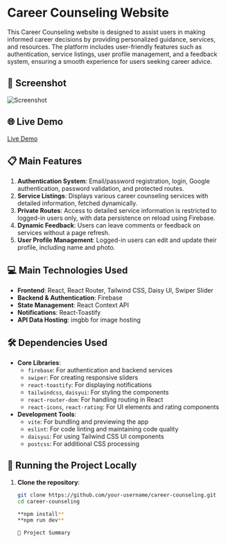 # Career Counseling Website

This Career Counseling website is designed to assist users in making informed career decisions by providing personalized guidance, services, and resources. The platform includes user-friendly features such as authentication, service listings, user profile management, and a feedback system, ensuring a smooth experience for users seeking career advice.

## 📸 Screenshot
![Screenshot](https://github.com/user-attachments/assets/ac38166f-174e-4428-979f-28484033dcba)

## 🌐 Live Demo
[Live Demo](https://fluffy-manatee-71fb16.netlify.app/)

## 📋 Main Features
1. **Authentication System**: Email/password registration, login, Google authentication, password validation, and protected routes.
2. **Service Listings**: Displays various career counseling services with detailed information, fetched dynamically.
3. **Private Routes**: Access to detailed service information is restricted to logged-in users only, with data persistence on reload using Firebase.
4. **Dynamic Feedback**: Users can leave comments or feedback on services without a page refresh.
5. **User Profile Management**: Logged-in users can edit and update their profile, including name and photo.

## 💻 Main Technologies Used
- **Frontend**: React, React Router, Tailwind CSS, Daisy UI, Swiper Slider
- **Backend & Authentication**: Firebase
- **State Management**: React Context API
- **Notifications**: React-Toastify
- **API Data Hosting**: imgbb for image hosting

## 🛠️ Dependencies Used
- **Core Libraries**:
  - `firebase`: For authentication and backend services
  - `swiper`: For creating responsive sliders
  - `react-toastify`: For displaying notifications
  - `tailwindcss`, `daisyui`: For styling the components
  - `react-router-dom`: For handling routing in React
  - `react-icons`, `react-rating`: For UI elements and rating components
- **Development Tools**:
  - `vite`: For bundling and previewing the app
  - `eslint`: For code linting and maintaining code quality
  - `daisyui`: For using Tailwind CSS UI components
  - `postcss`: For additional CSS processing


## 🚀 Running the Project Locally
1. **Clone the repository**:
   ```bash
   git clone https://github.com/your-username/career-counseling.git
   cd career-counseling

   **npm install**
   **npm run dev**

   📜 Project Summary

